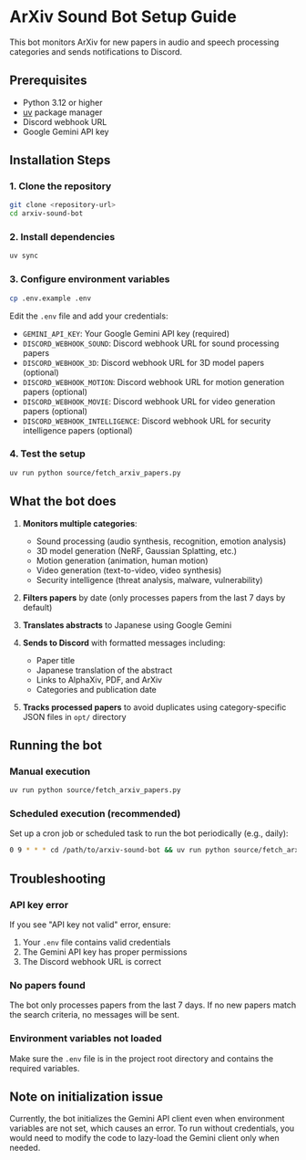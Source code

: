 # ArXiv Sound Bot Setup Guide

This bot monitors ArXiv for new papers in audio and speech processing categories and sends notifications to Discord.

## Prerequisites

- Python 3.12 or higher
- [uv](https://github.com/astral-sh/uv) package manager
- Discord webhook URL
- Google Gemini API key

## Installation Steps

### 1. Clone the repository
```bash
git clone <repository-url>
cd arxiv-sound-bot
```

### 2. Install dependencies
```bash
uv sync
```

### 3. Configure environment variables
```bash
cp .env.example .env
```

Edit the `.env` file and add your credentials:
- `GEMINI_API_KEY`: Your Google Gemini API key (required)
- `DISCORD_WEBHOOK_SOUND`: Discord webhook URL for sound processing papers
- `DISCORD_WEBHOOK_3D`: Discord webhook URL for 3D model papers (optional)
- `DISCORD_WEBHOOK_MOTION`: Discord webhook URL for motion generation papers (optional)
- `DISCORD_WEBHOOK_MOVIE`: Discord webhook URL for video generation papers (optional)
- `DISCORD_WEBHOOK_INTELLIGENCE`: Discord webhook URL for security intelligence papers (optional)

### 4. Test the setup
```bash
uv run python source/fetch_arxiv_papers.py
```

## What the bot does

1. **Monitors multiple categories**:
   - Sound processing (audio synthesis, recognition, emotion analysis)
   - 3D model generation (NeRF, Gaussian Splatting, etc.)
   - Motion generation (animation, human motion)
   - Video generation (text-to-video, video synthesis)
   - Security intelligence (threat analysis, malware, vulnerability)

2. **Filters papers** by date (only processes papers from the last 7 days by default)

3. **Translates abstracts** to Japanese using Google Gemini

4. **Sends to Discord** with formatted messages including:
   - Paper title
   - Japanese translation of the abstract
   - Links to AlphaXiv, PDF, and ArXiv
   - Categories and publication date

5. **Tracks processed papers** to avoid duplicates using category-specific JSON files in `opt/` directory

## Running the bot

### Manual execution
```bash
uv run python source/fetch_arxiv_papers.py
```

### Scheduled execution (recommended)
Set up a cron job or scheduled task to run the bot periodically (e.g., daily):
```bash
0 9 * * * cd /path/to/arxiv-sound-bot && uv run python source/fetch_arxiv_papers.py
```

## Troubleshooting

### API key error
If you see "API key not valid" error, ensure:
1. Your `.env` file contains valid credentials
2. The Gemini API key has proper permissions
3. The Discord webhook URL is correct

### No papers found
The bot only processes papers from the last 7 days. If no new papers match the search criteria, no messages will be sent.

### Environment variables not loaded
Make sure the `.env` file is in the project root directory and contains the required variables.

## Note on initialization issue

Currently, the bot initializes the Gemini API client even when environment variables are not set, which causes an error. To run without credentials, you would need to modify the code to lazy-load the Gemini client only when needed.